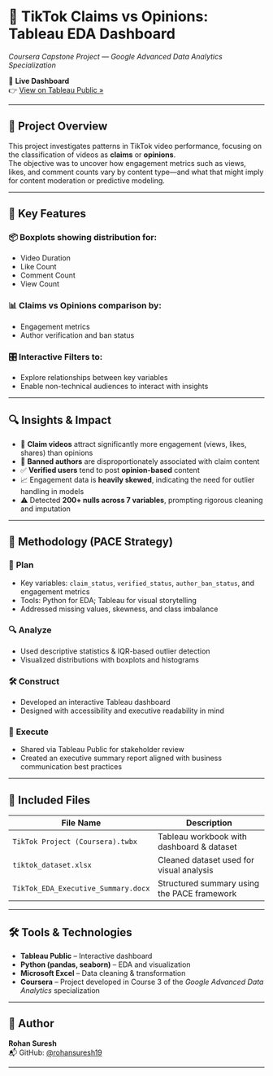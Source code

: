 # 📱 TikTok Claims vs Opinions: Tableau EDA Dashboard  
_Coursera Capstone Project — Google Advanced Data Analytics Specialization_

🔗 **Live Dashboard**  
👉 [View on Tableau Public »](https://public.tableau.com/app/profile/rohan.suresh6600/viz/TikTokProjectCoursera_17471371209810/BoxplotDashboard)

---

## 🎯 Project Overview  
This project investigates patterns in TikTok video performance, focusing on the classification of videos as **claims** or **opinions**.  
The objective was to uncover how engagement metrics such as views, likes, and comment counts vary by content type—and what that might imply for content moderation or predictive modeling.

---

## 📌 Key Features  

### 📦 Boxplots showing distribution for:
- Video Duration  
- Like Count  
- Comment Count  
- View Count  

### 📊 Claims vs Opinions comparison by:
- Engagement metrics  
- Author verification and ban status  

### 🎛️ Interactive Filters to:
- Explore relationships between key variables  
- Enable non-technical audiences to interact with insights

---

## 🔍 Insights & Impact  

- 🔺 **Claim videos** attract significantly more engagement (views, likes, shares) than opinions  
- 🚫 **Banned authors** are disproportionately associated with claim content  
- ✅ **Verified users** tend to post **opinion-based** content  
- 📈 Engagement data is **heavily skewed**, indicating the need for outlier handling in models  
- ⚠️ Detected **200+ nulls across 7 variables**, prompting rigorous cleaning and imputation

---

## 🧠 Methodology (PACE Strategy)  

### 📝 **Plan**
- Key variables: `claim_status`, `verified_status`, `author_ban_status`, and engagement metrics  
- Tools: Python for EDA; Tableau for visual storytelling  
- Addressed missing values, skewness, and class imbalance  

### 🔍 **Analyze**
- Used descriptive statistics & IQR-based outlier detection  
- Visualized distributions with boxplots and histograms  

### 🛠 **Construct**
- Developed an interactive Tableau dashboard  
- Designed with accessibility and executive readability in mind  

### 🚀 **Execute**
- Shared via Tableau Public for stakeholder review  
- Created an executive summary report aligned with business communication best practices  

---

## 📁 Included Files

| File Name                        | Description                                      |
|----------------------------------|--------------------------------------------------|
| `TikTok Project (Coursera).twbx` | Tableau workbook with dashboard & dataset       |
| `tiktok_dataset.xlsx`            | Cleaned dataset used for visual analysis         |
| `TikTok_EDA_Executive_Summary.docx` | Structured summary using the PACE framework |

---

## 🛠 Tools & Technologies  

- **Tableau Public** – Interactive dashboard  
- **Python (pandas, seaborn)** – EDA and visualization  
- **Microsoft Excel** – Data cleaning & transformation  
- **Coursera** – Project developed in Course 3 of the *Google Advanced Data Analytics* specialization  

---

## 👤 Author  

**Rohan Suresh**  
📬 GitHub: [@rohansuresh19](https://github.com/rohansuresh19)  

---
